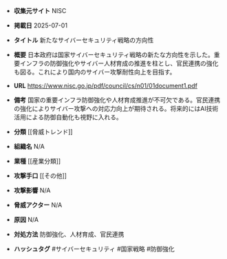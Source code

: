 - **収集元サイト**
NISC

- **掲載日**
2025-07-01

- **タイトル**
新たなサイバーセキュリティ戦略の方向性

- **概要**
日本政府は国家サイバーセキュリティ戦略の新たな方向性を示した。重要インフラの防御強化やサイバー人材育成の推進を柱とし、官民連携の強化も図る。これにより国内のサイバー攻撃耐性向上を目指す。

- **URL**
https://www.nisc.go.jp/pdf/council/cs/n01/01document1.pdf

- **備考**
国家の重要インフラ防御強化や人材育成推進が不可欠である。官民連携の強化によりサイバー攻撃への対応力向上が期待される。将来的にはAI技術活用による防御自動化も視野に入れる。

- **分類**
[[脅威トレンド]]

- **組織名**
N/A

- **業種**
[[産業分類]]

- **攻撃手口**
[[その他]]

- **攻撃影響**
N/A

- **脅威アクター**
N/A

- **原因**
N/A

- **対処方法**
防御強化、人材育成、官民連携

- **ハッシュタグ**
#サイバーセキュリティ #国家戦略 #防御強化
